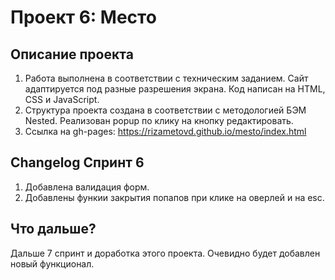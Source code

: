 # Проект 6: Место

## Описание проекта
1. Работа выполнена в соответствии с техническим заданием. Сайт адаптируется под разные разрешения экрана. Код написан на HTML, CSS и JavaScript.
2. Структура проекта создана в соответствии с методологией БЭМ Nested. Реализован popup по клику на кнопку редактировать.
3. Ссылка на gh-pages: https://rizametovd.github.io/mesto/index.html


## Changelog Спринт 6
1. Добавлена валидация форм.
2. Добавлены функии закрытия попапов при клике на оверлей и на esc.

## Что дальше?
Дальше 7 спринт и доработка этого проекта. Очевидно будет добавлен новый функционал.
